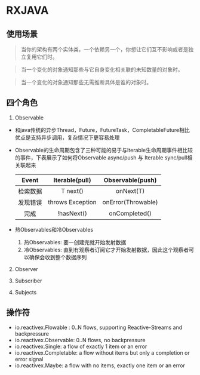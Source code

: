 #   RXJAVA

##  使用场景
>   当你的架构有两个实体类，一个依赖另一个，你想让它们互不影响或者是独立复用它们时。

>   当一个变化的对象通知那些与它自身变化相关联的未知数量的对象时。

>   当一个变化的对象通知那些无需推断具体是谁的对象时。

##  四个角色

1.  Observable
*   和java传统的异步Thread，Future，FutureTask，CompletableFuture相比优点是支持异步调用，复杂情况下更容易处理  
*   Observable的生命周期包含了三种可能的易于与Iterable生命周期事件相比较的事件，下表展示了如何将Observable async/push 与 Iterable sync/pull相关联起来

    |Event| Iterable(pull)| Observable(push)
    |:---:|:---:|:---:|
    |检索数据 |T next() |onNext(T)|
    |发现错误 |throws Exception |onError(Throwable)|
    |完成 |!hasNext() |onCompleted()|  
*   热Observables和冷Observables

    1.  热Observables: 要一创建完就开始发射数据
    2.  冷Observables: 直到有观察者订阅它才开始发射数据，因此这个观察者可以确保会收到整个数据序列
2.  Observer

3.  Subscriber

4.  Subjects

##   操作符
*   io.reactivex.Flowable : 0..N flows, supporting Reactive-Streams and backpressure
*   io.reactivex.Observable: 0..N flows, no backpressure
*   io.reactivex.Single: a flow of exactly 1 item or an error
*   io.reactivex.Completable: a flow without items but only a completion or error signal
*   io.reactivex.Maybe: a flow with no items, exactly one item or an error